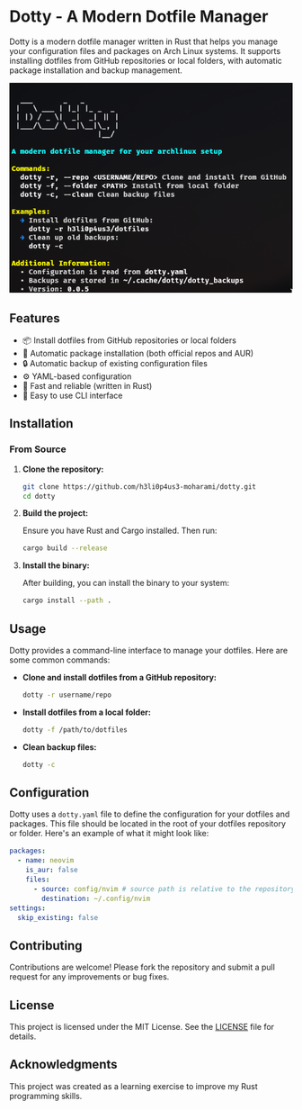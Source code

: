 # Dotty - A Modern Dotfile Manager

Dotty is a modern dotfile manager written in Rust that helps you manage your configuration files and packages on Arch Linux systems. It supports installing dotfiles from GitHub repositories or local folders, with automatic package installation and backup management.

![Dotty Banner](assets/banner.png)

## Features

- 📦 Install dotfiles from GitHub repositories or local folders
- 🔄 Automatic package installation (both official repos and AUR)
- 🔒 Automatic backup of existing configuration files
- ⚙️ YAML-based configuration
- 🚀 Fast and reliable (written in Rust)
- 🔧 Easy to use CLI interface

## Installation

### From Source

1. **Clone the repository:**

   ```bash
   git clone https://github.com/h3li0p4us3-moharami/dotty.git
   cd dotty
   ```

2. **Build the project:**

   Ensure you have Rust and Cargo installed. Then run:

   ```bash
   cargo build --release
   ```

3. **Install the binary:**

   After building, you can install the binary to your system:

   ```bash
   cargo install --path .
   ```

## Usage

Dotty provides a command-line interface to manage your dotfiles. Here are some common commands:

- **Clone and install dotfiles from a GitHub repository:**

  ```bash
  dotty -r username/repo
  ```

- **Install dotfiles from a local folder:**

  ```bash
  dotty -f /path/to/dotfiles
  ```
  
- **Clean backup files:**

  ```bash
  dotty -c
  ```

## Configuration

Dotty uses a `dotty.yaml` file to define the configuration for your dotfiles and packages. This file should be located in the root of your dotfiles repository or folder. Here's an example of what it might look like:

```yaml
packages:
  - name: neovim
    is_aur: false
    files:
      - source: config/nvim # source path is relative to the repository root
        destination: ~/.config/nvim
settings:
  skip_existing: false
```

## Contributing

Contributions are welcome! Please fork the repository and submit a pull request for any improvements or bug fixes.

## License

This project is licensed under the MIT License. See the [LICENSE](LICENSE) file for details.

## Acknowledgments

This project was created as a learning exercise to improve my Rust programming skills.
